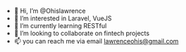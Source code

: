 - 👋 Hi, I’m @Ohislawrence
- 👀 I’m interested in Laravel, VueJS
- 🌱 I’m currently learning RESTful
- 💞️ I’m looking to collaborate on fintech projects
- 📫 you can reach me via email lawrenceohis@gmail.com

<!---
Ohislawrence/Ohislawrence is a ✨ special ✨ repository because its `README.md` (this file) appears on your GitHub profile.
You can click the Preview link to take a look at your changes.
--->

